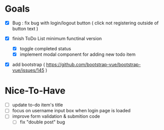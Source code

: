 

# Goals
- [x] Bug : fix bug with login/logout button ( click not registering outside of button text )
- [x] finish ToDo List minimum functinal version
    - [x] toggle completed status
    - [x] implement modal component for adding new todo item
- [x] add bootstrap ( https://github.com/bootstrap-vue/bootstrap-vue/issues/145 )


# Nice-To-Have

- [ ] update to-do item's title
- [ ] focus on username input box when login page is loaded
- [ ] improve form validation & submition code
    - [ ] fix "double post" bug